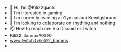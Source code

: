 - 👋 Hi, I’m @Kili22giants
- 👀 I’m interested in gaming
- 🌱 I’m currently learning at Gymnasium Koenigsbrunn
- 💞️ I’m looking to collaborate on anything and nothing
- 📫 How to reach me: Via Discord or Twitch
- Kili22_Bamms#0900
- www.twitch.tv/kili22_bamms
- 

<!---
Kili22giants/Kili22giants is a ✨ special ✨ repository because its `README.md` (this file) appears on your GitHub profile.
You can click the Preview link to take a look at your changes.
--->
